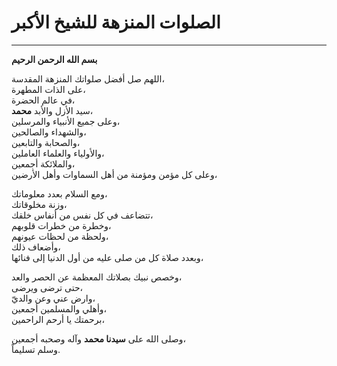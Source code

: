 # الصلوات المنزهة للشيخ الأكبر
----------------

**بسم الله الرحمن الرحيم**

اللهم صل أفضل صلواتك المنزهة المقدسة،  
على الذات المطهرة،  
في عالم الحضرة،  
سيد الأزل والأبد **محمد**،  
وعلى جميع الأنبياء والمرسلين،  
والشهداء والصالحين،  
والصحابة والتابعين،  
والأولياء والعلماء العاملين،  
والملائكة أجمعين،  
وعلى كل مؤمن ومؤمنة من أهل السماوات وأهل الأرضين،  

ومع السلام بعدد معلوماتك،  
وزنة مخلوقاتك،  
تتضاعف في كل نفس من أنفاس خلقك،  
وخطرة من خطرات قلوبهم،  
ولحظة من لحظات عيونهم،  
وأضعاف ذلك،  
وبعدد صلاة كل من صلى عليه من أول الدنيا إلى فنائها،  

وخصص نبيك بصلاتك المعظمة عن الحصر والعد،  
حتى ترضى ويرضى،  
وارض عني وعن والديّ،  
وأهلي والمسلمين أجمعين،  
برحمتك يا أرحم الراحمين،  

وصلى الله على **سيدنا محمد** وآله وصحبه أجمعين،  
وسلم تسليماً.
